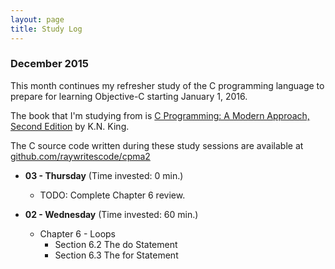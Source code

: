 ```yaml
---
layout: page
title: Study Log
---
```


### December 2015
This month continues my refresher study of the C programming language to prepare for learning Objective-C starting January 1, 2016. 

The book that I'm studying from is [C Programming: A Modern Approach, Second Edition](http://amzn.to/1O2vzz7) by K.N. King. 

The C source code written during these study sessions are available at [github.com/raywritescode/cpma2](https://github.com/raywritescode/cpma2)

* **03 - Thursday** (Time invested: 0 min.)
  - TODO: Complete Chapter 6 review.

* **02 - Wednesday** (Time invested: 60 min.)
  - Chapter 6 - Loops
      * Section 6.2 The do Statement
      * Section 6.3 The for Statement
